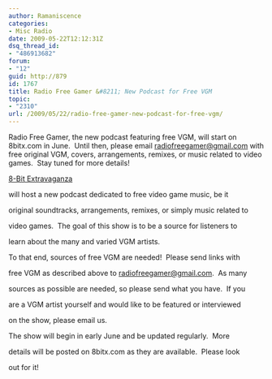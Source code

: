 ```yaml
---
author: Ramaniscence
categories:
- Misc Radio
date: 2009-05-22T12:12:31Z
dsq_thread_id:
- "486913682"
forum:
- "12"
guid: http://879
id: 1767
title: Radio Free Gamer &#8211; New Podcast for Free VGM
topic:
- "2310"
url: /2009/05/22/radio-free-gamer-new-podcast-for-free-vgm/
---
```


Radio Free Gamer, the new podcast featuring free VGM, will start on 8bitx.com in June.  Until then, please email radiofreegamer@gmail.com with free original VGM, covers, arrangements, remixes, or music related to video games.  Stay tuned for more details!

<a href="www.8bitx.com" target="_blank">8-Bit Extravaganza</a>
  
will host a new podcast dedicated to free video game music, be it
  
original soundtracks, arrangements, remixes, or simply music related to
  
video games.  The goal of this show is to be a source for listeners to
  
learn about the many and varied VGM artists.
  
To that end, sources of free VGM are needed!  Please send links with
  
free VGM as described above to radiofreegamer@gmail.com.  As many
  
sources as possible are needed, so please send what you have.  If you
  
are a VGM artist yourself and would like to be featured or interviewed
  
on the show, please email us.

The show will begin in early June and be updated regularly.  More
  
details will be posted on 8bitx.com as they are available.  Please look
  
out for it!
